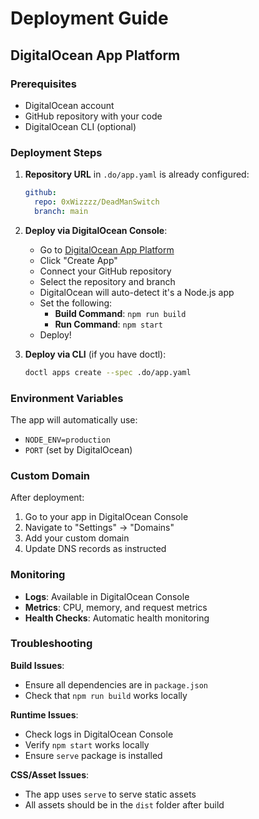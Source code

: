 # Deployment Guide

## DigitalOcean App Platform

### Prerequisites
- DigitalOcean account
- GitHub repository with your code
- DigitalOcean CLI (optional)

### Deployment Steps

1. **Repository URL** in `.do/app.yaml` is already configured:
   ```yaml
   github:
     repo: 0xWizzzz/DeadManSwitch
     branch: main
   ```

2. **Deploy via DigitalOcean Console**:
   - Go to [DigitalOcean App Platform](https://cloud.digitalocean.com/apps)
   - Click "Create App"
   - Connect your GitHub repository
   - Select the repository and branch
   - DigitalOcean will auto-detect it's a Node.js app
   - Set the following:
     - **Build Command**: `npm run build`
     - **Run Command**: `npm start`
   - Deploy!

3. **Deploy via CLI** (if you have doctl):
   ```bash
   doctl apps create --spec .do/app.yaml
   ```

### Environment Variables

The app will automatically use:
- `NODE_ENV=production`
- `PORT` (set by DigitalOcean)

### Custom Domain

After deployment:
1. Go to your app in DigitalOcean Console
2. Navigate to "Settings" → "Domains"
3. Add your custom domain
4. Update DNS records as instructed

### Monitoring

- **Logs**: Available in DigitalOcean Console
- **Metrics**: CPU, memory, and request metrics
- **Health Checks**: Automatic health monitoring

### Troubleshooting

**Build Issues**:
- Ensure all dependencies are in `package.json`
- Check that `npm run build` works locally

**Runtime Issues**:
- Check logs in DigitalOcean Console
- Verify `npm start` works locally
- Ensure `serve` package is installed

**CSS/Asset Issues**:
- The app uses `serve` to serve static assets
- All assets should be in the `dist` folder after build 